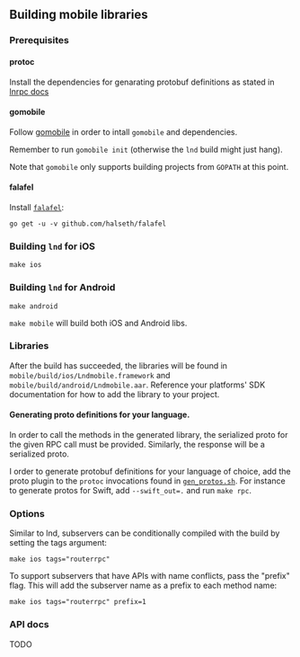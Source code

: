 ## Building mobile libraries

### Prerequisites
#### protoc
Install the dependencies for genarating protobuf definitions as stated in [lnrpc docs](
../lnrpc/README.md#generate-protobuf-definitions)

#### gomobile
Follow [gomobile](https://github.com/golang/go/wiki/Mobile) in order to intall `gomobile` and dependencies.

Remember to run `gomobile init` (otherwise the `lnd` build might just hang).

Note that `gomobile` only supports building projects from `GOPATH` at this point.

#### falafel
Install [`falafel`](https://github.com/halseth/falafel):
```
go get -u -v github.com/halseth/falafel
```

### Building `lnd` for iOS
```
make ios
```

### Building `lnd` for Android
```
make android
```

`make mobile` will build both iOS and Android libs.

### Libraries
After the build has succeeded, the libraries will be found in `mobile/build/ios/Lndmobile.framework` and `mobile/build/android/Lndmobile.aar`. Reference your platforms' SDK documentation for how to add the library to your project.

#### Generating proto definitions for your language.
In order to call the methods in the generated library, the serialized proto for the given RPC call must be provided. Similarly, the response will be a serialized proto.

I order to generate protobuf definitions for your language of choice, add the proto plugin to the `protoc` invocations found in [`gen_protos.sh`](../lnrpc/gen_protos.sh). For instance to generate protos for Swift, add `--swift_out=.` and run `make rpc`.

### Options
Similar to lnd, subservers can be conditionally compiled with the build by setting the tags argument:

```
make ios tags="routerrpc"
```

To support subservers that have APIs with name conflicts, pass the "prefix" flag. This will add the subserver name as a prefix to each method name:

```
make ios tags="routerrpc" prefix=1
```

### API docs
TODO
